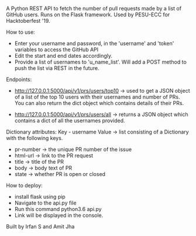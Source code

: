 A Python REST API to fetch the number of pull requests made by a list of GitHub users. Runs on the Flask framework. Used by PESU-ECC for Hacktoberfest '19.

How to use:
- Enter your username and password, in the 'username' and 'token' variables to access the GitHub API
- Edit the start and end dates accordingly.
- Provide a list of usernames to 'u_name_list'. Will add a POST method to push the list via REST in the future.

Endpoints:
- http://127.0.0.1:5000/api/v1/prs/users/top10 -> used to get a JSON object of a list of the top 10 users with their usernames and number of PRs. You can also return the dict object which contains details of their PRs.

- http://127.0.0.1:5000/api/v1/prs/users/all -> returns a JSON object which contains a dict of all the usernames provided.

Dictionary attributes:
Key - username
Value -> list consisting of a Dictionary with the following keys.
- pr-number -> the unique PR number of the issue
- html-url -> link to the PR request
- title -> title of the PR
- body -> body text of PR
- state -> whether PR is open or closed

How to deploy:
- install flask using pip
- Navigate to the api.py file
- Run this command
    python3.6 api.py
- Link will be displayed in the console.











Built by Irfan S and Amit Jha
